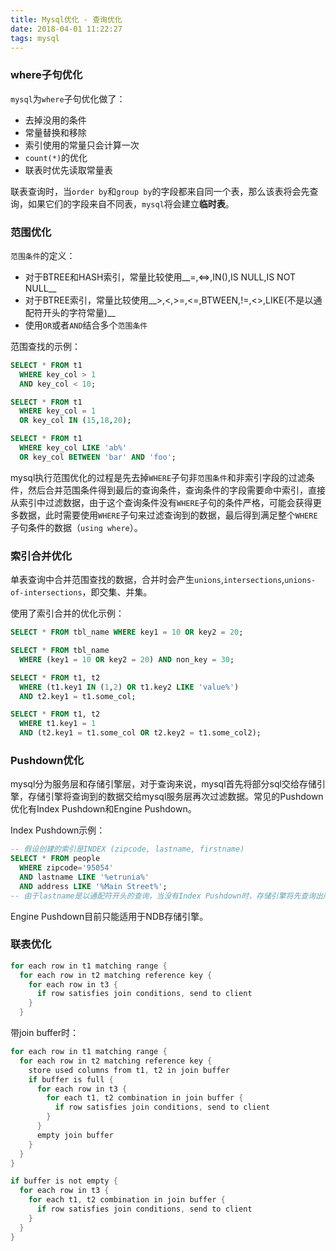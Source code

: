 ```yaml
---
title: Mysql优化 - 查询优化
date: 2018-04-01 11:22:27
tags: mysql
---
```

### where子句优化

`mysql`为`where`子句优化做了：

* 去掉没用的条件
* 常量替换和移除
* 索引使用的常量只会计算一次
* `count(*)`的优化
* 联表时优先读取常量表



联表查询时，当`order by`和`group by`的字段都来自同一个表，那么该表将会先查询，如果它们的字段来自不同表，`mysql`将会建立**临时表**。

### 范围优化

`范围条件`的定义：

* 对于BTREE和HASH索引，常量比较使用__=,<=>,IN(),IS NULL,IS NOT NULL__
* 对于BTREE索引，常量比较使用__>,<,>=,<=,BTWEEN,!=,<>,LIKE(不是以通配符开头的字符常量)__
* 使用`OR`或者`AND`结合多个`范围条件`

范围查找的示例：

```sql
SELECT * FROM t1
  WHERE key_col > 1
  AND key_col < 10;

SELECT * FROM t1
  WHERE key_col = 1
  OR key_col IN (15,18,20);

SELECT * FROM t1
  WHERE key_col LIKE 'ab%'
  OR key_col BETWEEN 'bar' AND 'foo';
```

mysql执行范围优化的过程是先去掉`WHERE`子句非`范围条件`和非索引字段的过滤条件，然后合并范围条件得到最后的查询条件，查询条件的字段需要命中索引，直接从索引中过滤数据，由于这个查询条件没有`WHERE`子句的条件严格，可能会获得更多数据，此时需要使用`WHERE`子句来过滤查询到的数据，最后得到满足整个`WHERE`子句条件的数据（`using where`）。

### 索引合并优化

单表查询中合并范围查找的数据，合并时会产生`unions`,`intersections`,`unions-of-intersections`，即交集、并集。

使用了索引合并的优化示例：

```sql
SELECT * FROM tbl_name WHERE key1 = 10 OR key2 = 20;

SELECT * FROM tbl_name
  WHERE (key1 = 10 OR key2 = 20) AND non_key = 30;

SELECT * FROM t1, t2
  WHERE (t1.key1 IN (1,2) OR t1.key2 LIKE 'value%')
  AND t2.key1 = t1.some_col;

SELECT * FROM t1, t2
  WHERE t1.key1 = 1
  AND (t2.key1 = t1.some_col OR t2.key2 = t1.some_col2);
```

### Pushdown优化

mysql分为服务层和存储引擎层，对于查询来说，mysql首先将部分sql交给存储引擎，存储引擎将查询到的数据交给mysql服务层再次过滤数据。常见的Pushdown优化有Index Pushdown和Engine Pushdown。

Index Pushdown示例：

```sql
-- 假设创建的索引是INDEX (zipcode, lastname, firstname)
SELECT * FROM people
  WHERE zipcode='95054'
  AND lastname LIKE '%etrunia%'
  AND address LIKE '%Main Street%';
-- 由于lastname是以通配符开头的查询，当没有Index Pushdown时，存储引擎将先查询出所有的zipcode，然后将数据交给mysql服务层过滤，当存在Index Pushdown时，存储引擎自己就可以在索引中来过滤数据。
```

Engine Pushdown目前只能适用于NDB存储引擎。

### 联表优化

```C
for each row in t1 matching range {
  for each row in t2 matching reference key {
    for each row in t3 {
      if row satisfies join conditions, send to client
    }
  }

```

带join buffer时：

```c
for each row in t1 matching range {
  for each row in t2 matching reference key {
    store used columns from t1, t2 in join buffer
    if buffer is full {
      for each row in t3 {
        for each t1, t2 combination in join buffer {
          if row satisfies join conditions, send to client
        }
      }
      empty join buffer
    }
  }
}

if buffer is not empty {
  for each row in t3 {
    for each t1, t2 combination in join buffer {
      if row satisfies join conditions, send to client
    }
  }
}
```



